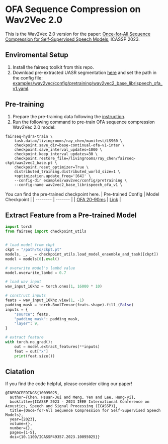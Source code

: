# OFA Sequence Compression on Wav2Vec 2.0

This is the Wav2Vec 2.0 version for the paper: [Once-for-All Sequence Compression for Self-Supervised Speech Models](https://ieeexplore.ieee.org/abstract/document/10095025), ICASSP 2023.

## Enviromental Setup
1. Install the fairseq toolkit from this repo.
2. Download pre-extracted UASR segmentation [here](https://www.dropbox.com/scl/fi/apwwgcftz6649e389tcrh/hubert_pseudo_alpha_w2vu.tar.gz?rlkey=ioz2hu867jom4m5pjtxjz1dja&dl=1) and set the path in the config file: [examples/wav2vec/config/pretraining/wav2vec2_base_librispeech_ofa_v1.yaml](examples/wav2vec/config/pretraining/wav2vec2_base_librispeech_ofa_v1.yaml).


## Pre-training
1. Prepare the pre-training data following the [instruction](examples/wav2vec/README.md).
2. Run the following command to pre-train OFA sequence compression Wav2Vec 2.0 model:
```
fairseq-hydra-train \
    task.data=/livingrooms/ray_chen/manifest/LS960 \
    checkpoint.save_dir=base-continual-ofa-v1-inter \
    checkpoint.save_interval_updates=1000 \
    checkpoint.keep_interval_updates=30 \
    checkpoint.restore_file=/livingrooms/ray_chen/fairseq-ckpt/wav2vec2_base.pt \
    checkpoint.reset_optimizer=True \
    distributed_training.distributed_world_size=1 \
    +optimization.update_freq='[64]' \
    --config-dir examples/wav2vec/config/pretraining \
    --config-name wav2vec2_base_librispeech_ofa_v1 \
```

You can find the pre-trained checkpoint here.
| Pre-trained Config    | Model Checkpoint |
| -------- | ------- |
| [OFA 20-90ms](examples/wav2vec/config/pretraining/wav2vec2_base_librispeech_ofa_v1.yaml)  | [Link](https://www.dropbox.com/scl/fi/s7tzmz5h019dcg5seqlu0/checkpoint_582_5000.pt?rlkey=ymieopv1jyl1jgf5zubws8hv0&dl=1) |


## Extract Feature from a Pre-trained Model

```python
import torch
from fairseq import checkpoint_utils


# load model from ckpt
ckpt = "/path/to/ckpt.pt"
models, _, _ = checkpoint_utils.load_model_ensemble_and_task([ckpt])
model = models[0].eval()

# overwrite model's lambd value
model.overwrite_lambd = 0.7

# load wav input
wav_input_16khz = torch.ones(1, 16000 * 10)

# construct inputs
feats = wav_input_16khz.view(1, -1)
padding_mask = torch.BoolTensor(feats.shape).fill_(False)
inputs = {
    "source": feats,
    "padding_mask": padding_mask,
    "layer": 9,
}

# extract feature
with torch.no_grad():
    out = model.extract_features(**inputs)
    feat = out["x"]
    print(feat.size())
```


<!-- ## Evaluation
Follow the instruction in the [repo](https://github.com/xraychen/OFA-Sequence-Compression) to evaluate on SUPERB downstream tasks.


To change compressing rate, simply specify the arg `--lambd`, please refers to the paper for more details. For example, the following command evaluate the model on Phone Recognition with `lambd=0.5`.
```
python3 run_downstream.py \
     -n ExpName \
     -m train \
     -u wav2vec2_local \
     -k /path/to/pre-train/ckpt \
     -d ctc \
     -c downstream/ctc/libriphone.yaml \
     --lambd 0.5 \
``` -->

## Ciatation
If you find the code helpful, please consider citing our paper!
```
@INPROCEEDINGS{10095025,
  author={Chen, Hsuan-Jui and Meng, Yen and Lee, Hung-yi},
  booktitle={ICASSP 2023 - 2023 IEEE International Conference on Acoustics, Speech and Signal Processing (ICASSP)},
  title={Once-for-All Sequence Compression for Self-Supervised Speech Models},
  year={2023},
  volume={},
  number={},
  pages={1-5},
  doi={10.1109/ICASSP49357.2023.10095025}}
```
